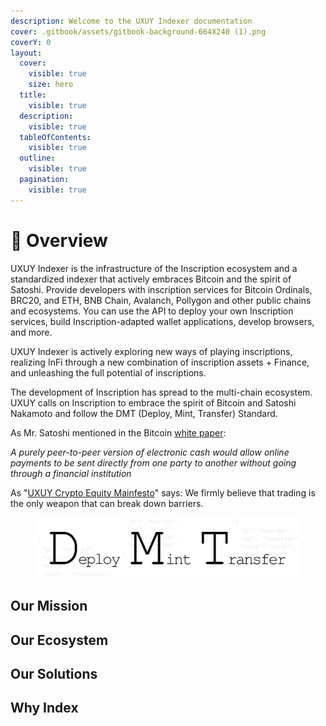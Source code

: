 ```yaml
---
description: Welcome to the UXUY Indexer documentation
cover: .gitbook/assets/gitbook-background-664X240 (1).png
coverY: 0
layout:
  cover:
    visible: true
    size: hero
  title:
    visible: true
  description:
    visible: true
  tableOfContents:
    visible: true
  outline:
    visible: true
  pagination:
    visible: true
---
```


# 🎃 Overview

UXUY Indexer is the infrastructure of the Inscription ecosystem and a standardized indexer that actively embraces Bitcoin and the spirit of  Satoshi. Provide developers with inscription services for Bitcoin Ordinals, BRC20, and ETH, BNB Chain, Avalanch, Pollygon and other public chains and ecosystems. You can use the API to deploy your own Inscription services, build Inscription-adapted wallet applications, develop browsers, and more.&#x20;

UXUY Indexer is actively exploring new ways of playing inscriptions, realizing InFi through a new combination of inscription assets + Finance, and unleashing the full potential of inscriptions.

The development of Inscription has spread to the multi-chain ecosystem. UXUY calls on Inscription to embrace the spirit of Bitcoin and Satoshi Nakamoto and follow the DMT (Deploy, Mint, Transfer) Standard.&#x20;

As Mr. Satoshi mentioned in the Bitcoin [white paper](https://bitcoin.org/bitcoin.pdf):&#x20;

_A purely peer-to-peer version of electronic cash would allow online payments to be sent directly from one party to another without going through a financial institution_&#x20;

As "[UXUY Crypto Equity Mainfesto](https://blog.uxuy.com/the-uxuy-crypto-equity-manifesto-97e0d0f7b612)" says: We firmly believe that trading is the only weapon that can break down barriers.

<figure><picture><source srcset=".gitbook/assets/20240110- DMT-dark.png" media="(prefers-color-scheme: dark)"><img src=".gitbook/assets/20240110- DMT (1) (1).png" alt=""></picture><figcaption></figcaption></figure>

## Our Mission







## Our Ecosystem







## Our Solutions







## Why Index
